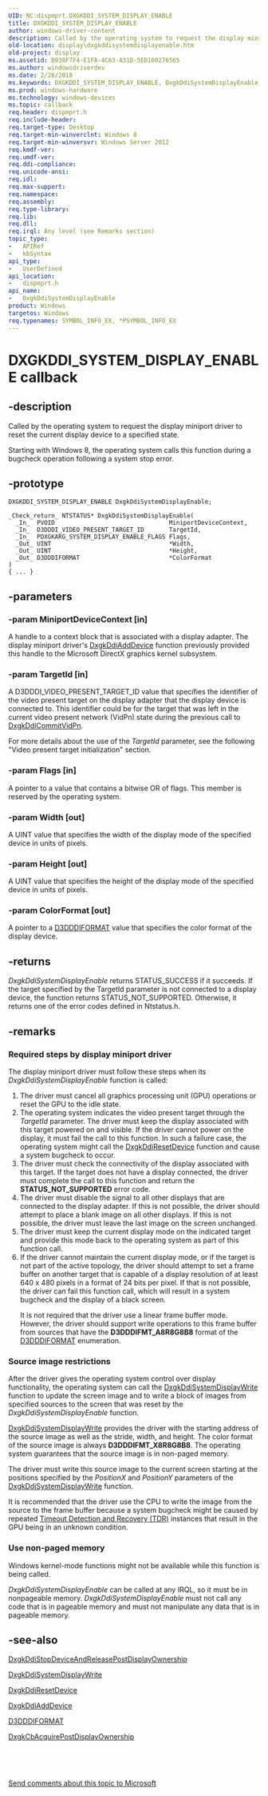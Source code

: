```yaml
---
UID: NC:dispmprt.DXGKDDI_SYSTEM_DISPLAY_ENABLE
title: DXGKDDI_SYSTEM_DISPLAY_ENABLE
author: windows-driver-content
description: Called by the operating system to request the display miniport driver to reset the current display device to a specified state.
old-location: display\dxgkddisystemdisplayenable.htm
old-project: display
ms.assetid: D938F7F4-E1FA-4C63-A31D-5ED160276565
ms.author: windowsdriverdev
ms.date: 2/26/2018
ms.keywords: DXGKDDI_SYSTEM_DISPLAY_ENABLE, DxgkDdiSystemDisplayEnable, DxgkDdiSystemDisplayEnable callback function [Display Devices], display.dxgkddisystemdisplayenable, dispmprt/DxgkDdiSystemDisplayEnable
ms.prod: windows-hardware
ms.technology: windows-devices
ms.topic: callback
req.header: dispmprt.h
req.include-header: 
req.target-type: Desktop
req.target-min-winverclnt: Windows 8
req.target-min-winversvr: Windows Server 2012
req.kmdf-ver: 
req.umdf-ver: 
req.ddi-compliance: 
req.unicode-ansi: 
req.idl: 
req.max-support: 
req.namespace: 
req.assembly: 
req.type-library: 
req.lib: 
req.dll: 
req.irql: Any level (see Remarks section)
topic_type:
-	APIRef
-	kbSyntax
api_type:
-	UserDefined
api_location:
-	dispmprt.h
api_name:
-	DxgkDdiSystemDisplayEnable
product: Windows
targetos: Windows
req.typenames: SYMBOL_INFO_EX, *PSYMBOL_INFO_EX
---
```


# DXGKDDI_SYSTEM_DISPLAY_ENABLE callback


## -description


Called by the operating system to request the display miniport driver to reset the current  display device to a specified state.

Starting with Windows 8, the operating system calls this function during a bugcheck operation following a system stop error.


## -prototype


````
DXGKDDI_SYSTEM_DISPLAY_ENABLE DxgkDdiSystemDisplayEnable;

_Check_return_ NTSTATUS* DxgkDdiSystemDisplayEnable(
  _In_  PVOID                                MiniportDeviceContext,
  _In_  D3DDDI_VIDEO_PRESENT_TARGET_ID       TargetId,
  _In_  PDXGKARG_SYSTEM_DISPLAY_ENABLE_FLAGS Flags,
  _Out_ UINT                                 *Width,
  _Out_ UINT                                 *Height,
  _Out_ D3DDDIFORMAT                         *ColorFormat
)
{ ... }
````


## -parameters




### -param MiniportDeviceContext [in]

A handle to a context block that is associated with a display adapter. The display miniport driver's <a href="..\dispmprt\nc-dispmprt-dxgkddi_add_device.md">DxgkDdiAddDevice</a> function previously provided this handle to the Microsoft DirectX graphics kernel subsystem.




### -param TargetId [in]

A D3DDDI_VIDEO_PRESENT_TARGET_ID value that specifies the identifier of the video present target on the display adapter that the display device is connected to. This identifier could be for the target that was left in the current video present network (VidPn) state during the previous call to <a href="..\d3dkmddi\nc-d3dkmddi-dxgkddi_commitvidpn.md">DxgkDdiCommitVidPn</a>.

For more details about the use of the <i>TargetId</i> parameter, see the following "Video present target initialization" section.


### -param Flags [in]

A pointer to a value that contains a bitwise OR of flags. This member is reserved by the operating system.


### -param Width [out]

A UINT value that specifies the width of the display mode of the specified device in units of pixels.


### -param Height [out]

A UINT value that specifies the height of the display mode  of the specified device in units of pixels.


### -param ColorFormat [out]

A pointer to a <a href="..\d3dukmdt\ne-d3dukmdt-_d3dddiformat.md">D3DDDIFORMAT</a> value that specifies the color format of the display device.


## -returns



<i>DxgkDdiSystemDisplayEnable</i> returns STATUS_SUCCESS if it succeeds. If the target specified by the TargetId parameter is not connected to a display device, the function returns STATUS_NOT_SUPPORTED. Otherwise, it returns one of the error codes defined in Ntstatus.h.




## -remarks



<h3><a id="Required_steps_by_display_miniport_driver"></a><a id="required_steps_by_display_miniport_driver"></a><a id="REQUIRED_STEPS_BY_DISPLAY_MINIPORT_DRIVER"></a>Required steps by display miniport driver</h3>
The display miniport driver must follow these steps when its <i>DxgkDdiSystemDisplayEnable</i> function is called:

<ol>
<li>The driver must cancel all graphics processing unit (GPU) operations or reset the GPU to the idle state.</li>
<li>The operating system indicates the video present target through the <i>TargetId</i> parameter. The driver  must keep the display associated with this target powered on and visible. If the driver cannot power on the display, it must fail the call to this function. In such a failure case, the operating system might call the <a href="..\dispmprt\nc-dispmprt-dxgkddi_reset_device.md">DxgkDdiResetDevice</a> function and cause a system bugcheck to occur.</li>
<li>The driver must check the connectivity of the display associated with this target. If the target does not have a display connected, the driver must complete the call to this function and return the <b>STATUS_NOT_SUPPORTED</b> error code.</li>
<li>The driver must disable the signal to all other displays that are connected to the display adapter. If this is not possible, the driver should attempt to place a blank image on all other displays. If this is not possible, the driver must leave the last image on the screen unchanged.</li>
<li>The driver must keep the current display mode on the indicated target and provide this mode back to the operating system as part of this function call.</li>
<li>
If the driver cannot maintain the current display mode, or if the target is not part of the active topology, the driver should attempt to set a frame buffer on another target that is capable of a display resolution of at least 640 x 480 pixels in a format of 24 bits per pixel. If that is not possible, the driver can fail this function call, which will result in a system bugcheck and the display of a black screen.

It is not required that the driver use a linear frame buffer mode. However, the driver should support write operations to this frame buffer from sources that have the  <b>D3DDDIFMT_A8R8G8B8</b> format of the <a href="..\d3dukmdt\ne-d3dukmdt-_d3dddiformat.md">D3DDDIFORMAT</a> enumeration.

</li>
</ol>
<h3><a id="Source_image_restrictions"></a><a id="source_image_restrictions"></a><a id="SOURCE_IMAGE_RESTRICTIONS"></a>Source image restrictions</h3>
After the driver gives the operating system control over display  functionality, the operating system can call the <a href="..\dispmprt\nc-dispmprt-dxgkddi_system_display_write.md">DxgkDdiSystemDisplayWrite</a> function to update the screen image and to write a block of images from specified sources to the screen that was reset by the <i>DxgkDdiSystemDisplayEnable</i> function.


<a href="..\dispmprt\nc-dispmprt-dxgkddi_system_display_write.md">DxgkDdiSystemDisplayWrite</a> provides the driver with the starting address of the source image as well as the stride, width, and height. The color format of the source image is always <b>D3DDDIFMT_X8R8G8B8</b>. The operating system guarantees that the source image is in non-paged memory.

The  driver must write this source image to the current screen starting at the positions specified by the <i>PositionX</i> and <i>PositionY</i> parameters of the <a href="..\dispmprt\nc-dispmprt-dxgkddi_system_display_write.md">DxgkDdiSystemDisplayWrite</a> function.

It is recommended that the driver use the CPU to write the image from the source to the frame buffer because a system bugcheck might be caused by repeated <a href="https://msdn.microsoft.com/f410eec7-026f-41e0-8c60-72f651659ead">Timeout Detection and Recovery (TDR)</a> instances that result in the GPU being in an unknown condition.

<h3><a id="Use_non-paged_memory"></a><a id="use_non-paged_memory"></a><a id="USE_NON-PAGED_MEMORY"></a>Use non-paged memory</h3>
Windows kernel-mode functions might not be available while this function is being called.

<i>DxgkDdiSystemDisplayEnable</i> can be called at any IRQL, so it must be in nonpageable memory. <i>DxgkDdiSystemDisplayEnable</i> must not call any code that is in pageable memory and must not manipulate any data that is in pageable memory.




## -see-also

<a href="..\dispmprt\nc-dispmprt-dxgkddi_stop_device_and_release_post_display_ownership.md">DxgkDdiStopDeviceAndReleasePostDisplayOwnership</a>



<a href="..\dispmprt\nc-dispmprt-dxgkddi_system_display_write.md">DxgkDdiSystemDisplayWrite</a>



<a href="..\dispmprt\nc-dispmprt-dxgkddi_reset_device.md">DxgkDdiResetDevice</a>



<a href="..\dispmprt\nc-dispmprt-dxgkddi_add_device.md">DxgkDdiAddDevice</a>



<a href="..\d3dukmdt\ne-d3dukmdt-_d3dddiformat.md">D3DDDIFORMAT</a>



<a href="https://msdn.microsoft.com/6454adb3-c958-467b-acbc-b8937b98cd57">DxgkCbAcquirePostDisplayOwnership</a>



 

 

<a href="mailto:wsddocfb@microsoft.com?subject=Documentation%20feedback [display\display]:%20DXGKDDI_SYSTEM_DISPLAY_ENABLE callback function%20 RELEASE:%20(2/26/2018)&amp;body=%0A%0APRIVACY STATEMENT%0A%0AWe use your feedback to improve the documentation. We don't use your email address for any other purpose, and we'll remove your email address from our system after the issue that you're reporting is fixed. While we're working to fix this issue, we might send you an email message to ask for more info. Later, we might also send you an email message to let you know that we've addressed your feedback.%0A%0AFor more info about Microsoft's privacy policy, see http://privacy.microsoft.com/en-us/default.aspx." title="Send comments about this topic to Microsoft">Send comments about this topic to Microsoft</a>


